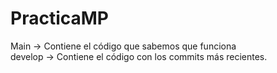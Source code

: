 # PracticaMP



Main -> Contiene el código que sabemos que funciona
<br>
develop -> Contiene el código con los commits más recientes.
